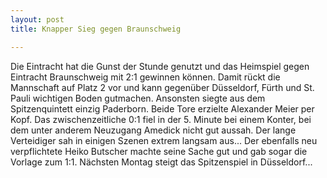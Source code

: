 ```yaml
---
layout: post
title: Knapper Sieg gegen Braunschweig

---
```


Die Eintracht hat die Gunst der Stunde genutzt und das Heimspiel gegen Eintracht Braunschweig mit 2:1 gewinnen können. Damit rückt die Mannschaft auf Platz 2 vor und kann gegenüber Düsseldorf, Fürth und St. Pauli wichtigen Boden gutmachen. Ansonsten siegte aus dem Spitzenquintett einzig Paderborn. Beide Tore erzielte Alexander Meier per Kopf. Das zwischenzeitliche 0:1 fiel in der 5. Minute bei einem Konter, bei dem unter anderem Neuzugang Amedick nicht gut aussah. Der lange Verteidiger sah in einigen Szenen extrem langsam aus... Der ebenfalls neu verpflichtete Heiko Butscher machte seine Sache gut und gab sogar die Vorlage zum 1:1. Nächsten Montag steigt das Spitzenspiel in Düsseldorf...


